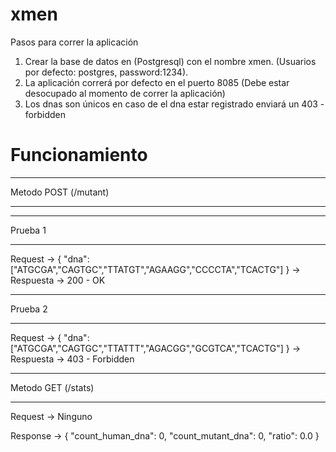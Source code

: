 # xmen

Pasos para correr la aplicación

1. Crear la base de datos en (Postgresql) con el nombre xmen. (Usuarios por defecto: postgres, password:1234).
2. La aplicación correrá por defecto en el puerto 8085 (Debe estar desocupado al momento de correr la aplicación)
3. Los dnas son únicos en caso de el dna estar registrado enviará un 403 - forbidden

# Funcionamiento

**************************************************
Metodo POST (/mutant)
**************************************************

- - - - - - - - - - - - - -
Prueba 1
- - - - - - - - - - - - - - 

Request -> { "dna": ["ATGCGA","CAGTGC","TTATGT","AGAAGG","CCCCTA","TCACTG"] } -> Respuesta -> 200 - OK

- - - - - - - - - - -
Prueba 2
- - - - - - - - - - - 
Request -> { "dna": ["ATGCGA","CAGTGC","TTATTT","AGACGG","GCGTCA","TCACTG"] } -> Respuesta -> 403 - Forbidden

**************************************************
Metodo GET (/stats)
**************************************************
Request -> Ninguno

Response -> {
    "count_human_dna": 0,
    "count_mutant_dna": 0,
    "ratio": 0.0
}
